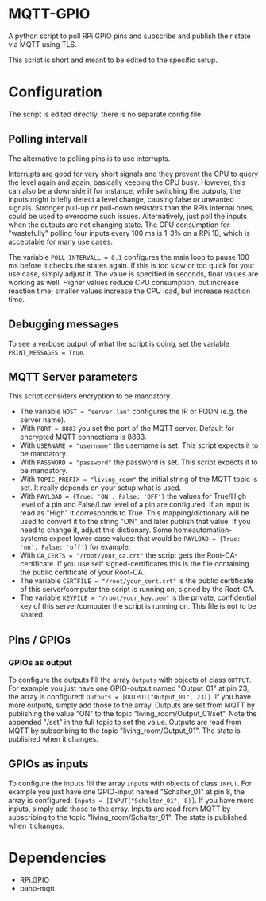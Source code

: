 # MQTT-GPIO
A python script to poll RPi GPIO pins and subscribe and publish their state via MQTT using TLS.

This script is short and meant to be edited to the specific setup.

# Configuration
The script is edited directly, there is no separate config file.

## Polling intervall
The alternative to polling pins is to use interrupts.

Interrupts are good for very short signals and they prevent the CPU to query the level again and again, basically keeping the CPU busy. However, this can also be a downside if for instance, while switching the outputs, the inputs might briefly detect a level change, causing false or unwanted signals. Stronger pull-up or pull-down resistors than the RPIs internal ones, could be used to overcome such issues. Alternatively, just poll the inputs when the outputs are not changing state. The CPU consumption for "wastefully" polling four inputs every 100 ms is 1-3% on a RPi 1B, which is acceptable for many use cases.

The variable `POLL_INTERVALL = 0.1` configures the main loop to pause 100 ms before it checks the states again. If this is too slow or too quick for your use case, simply adjust it. The value is specified in seconds, float values are working as well. Higher values reduce CPU consumption, but increase reaction time; smaller values increase the CPU load, but increase reaction time.

## Debugging messages
To see a verbose output of what the script is doing, set the variable `PRINT_MESSAGES = True`.

## MQTT Server parameters
This script considers encryption to be mandatory.

- The variable `HOST = "server.lan"` configures the IP or FQDN (e.g. the server name).
- With `PORT = 8883` you set the port of the MQTT server. Default for encrypted MQTT connections is 8883.
- With `USERNAME = "username"` the username is set. This script expects it to be mandatory.
- With `PASSWORD = "password"` the password is set. This script expects it to be mandatory.
- With `TOPIC_PREFIX = "living_room"` the initial string of the MQTT topic is set. It really depends on your setup what is used.
- With `PAYLOAD = {True: 'ON', False: 'OFF'}` the values for True/High level of a pin and False/Low level of a pin are configured. If an input is read as "High" it corresponds to True. This mapping/dictionary will be used to convert it to the string "ON" and later publish that value. If you need to change it, adjust this dictionary. Some homeautomation-systems expect lower-case values: that would be `PAYLOAD = {True: 'on', False: 'off'}` for example.
- With `CA_CERTS = "/root/your_ca.crt"` the script gets the Root-CA-certificate. If you use self signed-certificates this is the file containing the public certificate of your Root-CA.
- The variable `CERTFILE = "/root/your_cert.crt"` is the public certificate of this server/computer the script is running on, signed by the Root-CA.
- The variable `KEYFILE = "/root/your_key.pem"` is the private, confidential key of this server/computer the script is running on. This file is not to be shared.

## Pins / GPIOs
### GPIOs as output
To configure the outputs fill the array `Outputs` with objects of class `OUTPUT`. For example you just have one GPIO-output named "Output_01" at pin 23, the array is configured: `Outputs = [OUTPUT("Output_01", 23)]`. If you have more outputs, simply add those to the array. Outputs are set from MQTT by publishing the value "ON" to the topic "living_room/Output_01/set". Note the appended "/set" in the full topic to set the value. Outputs are read from MQTT by subscribing to the topic "living_room/Output_01". The state is published when it changes.

## GPIOs as inputs
To configure the inputs fill the array `Inputs` with objects of class `INPUT`. For example you just have one GPIO-input named "Schalter_01" at pin 8, the array is configured: `Inputs = [INPUT("Schalter_01", 8)]`. If you have more inputs, simply add those to the array. Inputs are read from MQTT by subscribing to the topic "living_room/Schalter_01". The state is published when it changes.

# Dependencies
- RPi.GPIO
- paho-mqtt
